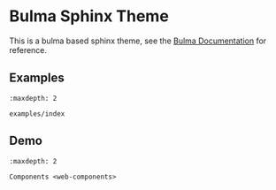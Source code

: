 # Bulma Sphinx Theme

This is a bulma based sphinx theme, see the [Bulma Documentation](https://bulma.io/) for reference.

## Examples

```{toctree}
:maxdepth: 2

examples/index
```

## Demo

```{toctree}
:maxdepth: 2

Components <web-components>
```
